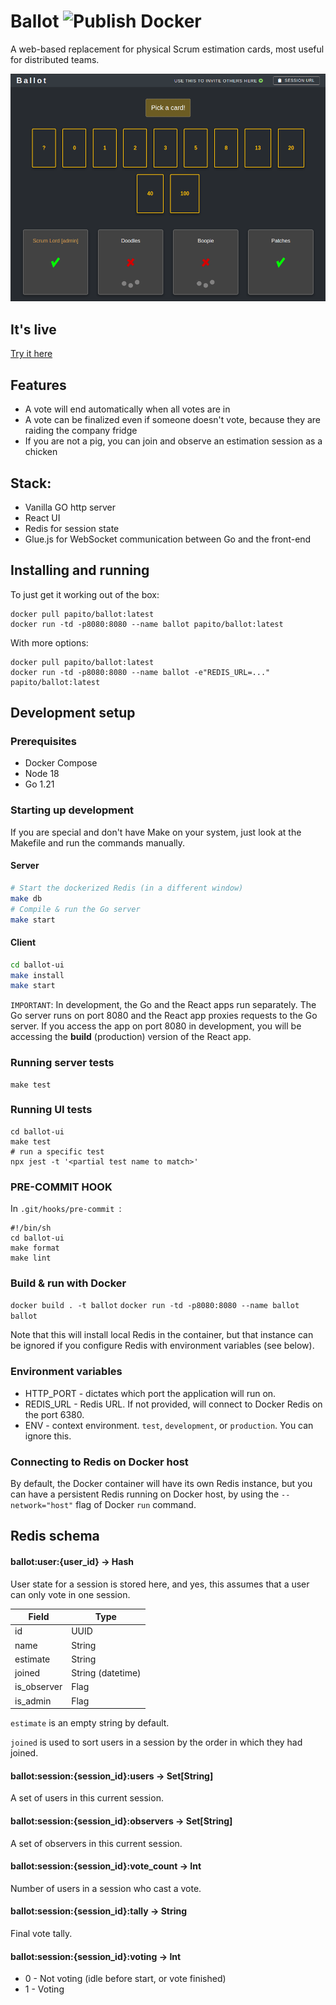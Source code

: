 # Ballot ![Publish Docker](https://github.com/papito/ballot/workflows/Publish%20Docker/badge.svg?branch=master)

A web-based replacement for physical Scrum estimation cards, most useful for distributed teams. 

![Ballot](img/snapshot.png)

## It's live
[Try it here](https://ballot.renegadeotter.com/#/)

## Features

- A vote will end automatically when all votes are in
- A vote can be finalized even if someone doesn't vote, because they are raiding the company fridge
- If you are not a pig, you can join and observe an estimation session as a chicken

## Stack:
* Vanilla GO http server
* React UI
* Redis for session state
* Glue.js for WebSocket communication between Go and the front-end

## Installing and running

To just get it working out of the box:

    docker pull papito/ballot:latest
    docker run -td -p8080:8080 --name ballot papito/ballot:latest

With more options:

    docker pull papito/ballot:latest
    docker run -td -p8080:8080 --name ballot -e"REDIS_URL=..." papito/ballot:latest

## Development setup

### Prerequisites
  * Docker Compose
  * Node 18
  * Go 1.21

### Starting up development

If you are special and don't have Make on your system, just look at the Makefile and run the commands manually.

#### Server

```bash
# Start the dockerized Redis (in a different window)
make db
# Compile & run the Go server
make start
```

#### Client
```bash
cd ballot-ui
make install
make start
```

`IMPORTANT`: In development, the Go and the React apps run separately. 
The Go server runs on port 8080 and the React app proxies requests to the Go server. If you access
the app on port 8080 in development, you will be accessing the **build** (production) version of the React app.

### Running server tests

    make test

### Running UI tests

    cd ballot-ui
    make test
    # run a specific test
    npx jest -t '<partial test name to match>'


### PRE-COMMIT HOOK

In `.git/hooks/pre-commit `:

    #!/bin/sh
    cd ballot-ui
    make format
    make lint


### Build & run with Docker

`docker build . -t ballot`
`docker run -td -p8080:8080 --name ballot ballot`

Note that this will install local Redis in the container, but that instance can be ignored if you configure Redis with environment variables (see below).

### Environment variables

  * HTTP_PORT - dictates which port the application will run on.
  * REDIS_URL - Redis URL. If not provided, will connect to Docker Redis on the port 6380.
  * ENV - context environment. `test`, `development`, or `production`. You can ignore this.


### Connecting to Redis on Docker host

By default, the Docker container will have its own Redis instance, but you can have a persistent Redis running on Docker
host, by using the `--network="host"` flag of Docker `run` command.

## Redis schema

#### ballot:user:{user_id} -> Hash

User state for a session is stored here, and yes, this assumes that a user can only vote in one session.

| Field       | Type                  |
|-------------|-----------------------|
| id          | UUID                  |
| name        | String                |
| estimate    | String                |
| joined      | String (datetime)     |
| is_observer | Flag                  |
| is_admin    | Flag                  |

`estimate` is an empty string by default.

`joined` is used to sort users in a session by the order in which they had joined.

#### ballot:session:{session_id}:users -> Set[String]

A set of users in this current session.

#### ballot:session:{session_id}:observers -> Set[String]

A set of observers in this current session.

#### ballot:session:{session_id}:vote_count -> Int

Number of users in a session who cast a vote.

#### ballot:session:{session_id}:tally -> String

Final vote tally.

#### ballot:session:{session_id}:voting -> Int

  * 0 - Not voting (idle before start, or vote finished)
  * 1 - Voting

